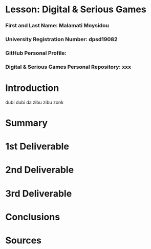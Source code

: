 # Lesson: Digital & Serious Games

### First and Last Name: Malamati Moysidou
### University Registration Number: dpsd19082
### GitHub Personal Profile: 
### Digital & Serious Games Personal Repository: xxx

# Introduction
dubi dubi da zibu zibu zonk
# Summary


# 1st Deliverable


# 2nd Deliverable


# 3rd Deliverable 


# Conclusions


# Sources
